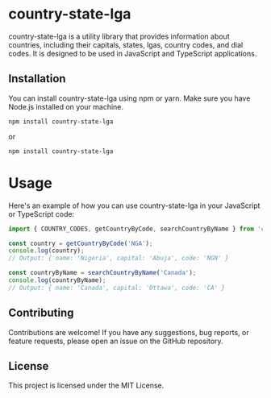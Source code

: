 # country-state-lga

country-state-lga is a utility library that provides information about countries, including their capitals, states, lgas, country codes, and dial codes. It is designed to be used in JavaScript and TypeScript applications.

## Installation

You can install country-state-lga using npm or yarn. Make sure you have Node.js installed on your machine.

``` shell
npm install country-state-lga
````

or 

``` shell
npm install country-state-lga
```

# Usage
Here's an example of how you can use country-state-lga in your JavaScript or TypeScript code:

```ts
import { COUNTRY_CODES, getCountryByCode, searchCountryByName } from 'country-state-lga';

const country = getCountryByCode('NGA');
console.log(country);
// Output: { name: 'Nigeria', capital: 'Abuja', code: 'NGN' }

const countryByName = searchCountryByName('Canada');
console.log(countryByName);
// Output: { name: 'Canada', capital: 'Ottawa', code: 'CA' }
```

## Contributing
Contributions are welcome! If you have any suggestions, bug reports, or feature requests, please open an issue on the GitHub repository.

## License
This project is licensed under the MIT License.
